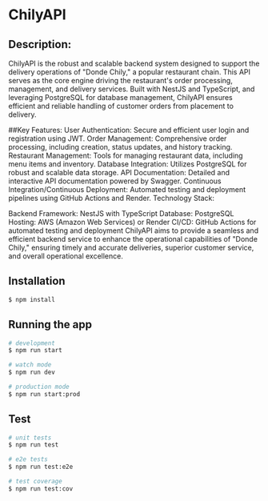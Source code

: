 # ChilyAPI

## Description:
ChilyAPI is the robust and scalable backend system designed to support the delivery operations of "Donde Chily," a popular restaurant chain.
This API serves as the core engine driving the restaurant's order processing, management, and delivery services. 
Built with NestJS and TypeScript, and leveraging PostgreSQL for database management, ChilyAPI ensures efficient and reliable handling of customer orders from placement to delivery.

##Key Features:
User Authentication: Secure and efficient user login and registration using JWT.
Order Management: Comprehensive order processing, including creation, status updates, and history tracking.
Restaurant Management: Tools for managing restaurant data, including menu items and inventory.
Database Integration: Utilizes PostgreSQL for robust and scalable data storage.
API Documentation: Detailed and interactive API documentation powered by Swagger.
Continuous Integration/Continuous Deployment: Automated testing and deployment pipelines using GitHub Actions and Render.
Technology Stack:

Backend Framework: NestJS with TypeScript
Database: PostgreSQL
Hosting: AWS (Amazon Web Services) or Render
CI/CD: GitHub Actions for automated testing and deployment
ChilyAPI aims to provide a seamless and efficient backend service to enhance the operational capabilities of "Donde Chily," ensuring timely and accurate deliveries, superior customer service, and overall operational excellence.

## Installation

```bash
$ npm install
```

## Running the app

```bash
# development
$ npm run start

# watch mode
$ npm run dev

# production mode
$ npm run start:prod
```

## Test

```bash
# unit tests
$ npm run test

# e2e tests
$ npm run test:e2e

# test coverage
$ npm run test:cov
```
